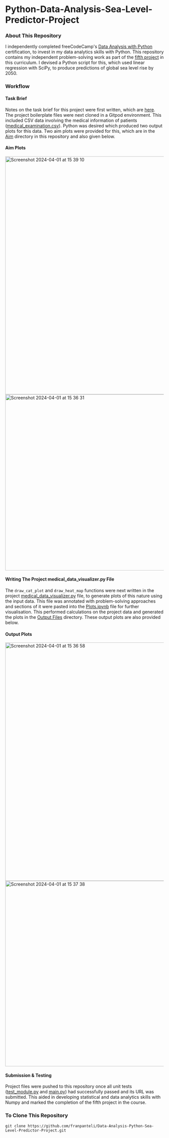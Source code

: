 # Python-Data-Analysis-Sea-Level-Predictor-Project
### About This Repository
I independently completed freeCodeCamp's [Data Analysis with Python](https://www.freecodecamp.org/learn/data-analysis-with-python#data-analysis-with-python-course) certification, to invest in my data analytics skills with Python. This repository contains my independent problem-solving work as part of the [fifth project](https://www.freecodecamp.org/learn/data-analysis-with-python/data-analysis-with-python-projects/sea-level-predictor) in this curriculum. I devised a Python script for this, which used linear regression with SciPy, to produce predictions of global sea level rise by 2050.

### Workflow
#### Task Brief
Notes on the task brief for this project were first written, which are [here](https://github.com/franpanteli/Data-Analysis-Python-Sea-Level-Predictor-Project/blob/main/1%20project-task-notes.txt). The project boilerplate files were next cloned in a Gitpod environment. This included CSV data involving the medical information of patients ([medical_examination.csv](https://github.com/franpanteli/Data-Analysis-Python-Medical-Data-Visualiser-Project/blob/main/medical_examination.csv)). Python was desired which produced two output plots for this data. Two aim plots were provided for this, which are in the [Aim](https://github.com/franpanteli/Data-Analysis-Python-Medical-Data-Visualiser-Project/tree/main/Aim) directory in this repository and also given below.

#### Aim Plots
<img width="757" alt="Screenshot 2024-04-01 at 15 39 10" src="https://github.com/franpanteli/Data-Analysis-Python-Medical-Data-Visualiser-Project/assets/131474705/3d1fd6ba-6b78-4d04-bb30-a047410a69ac">

<img width="560" alt="Screenshot 2024-04-01 at 15 36 31" src="https://github.com/franpanteli/Data-Analysis-Python-Medical-Data-Visualiser-Project/assets/131474705/5d06df44-a968-4ea2-889f-1446ab9a035f">

#### Writing The Project medical_data_visualizer.py File
The `draw_cat_plot` and `draw_heat_map` functions were next written in the project [medical_data_visualizer.py](https://github.com/franpanteli/Data-Analysis-Python-Medical-Data-Visualiser-Project/blob/main/medical_data_visualizer.py) file, to generate plots of this nature using the input data. This file was annotated with problem-solving approaches and sections of it were pasted into the [Plots.ipynb](https://github.com/franpanteli/Data-Analysis-Python-Medical-Data-Visualiser-Project/blob/main/Plots.ipynb) file for further visualisation. This performed calculations on the project data and generated the plots in the [Output Files](https://github.com/franpanteli/Data-Analysis-Python-Medical-Data-Visualiser-Project/tree/main/Output%20Files) directory. These output plots are also provided below.  

#### Output Plots
<img width="758" alt="Screenshot 2024-04-01 at 15 36 58" src="https://github.com/franpanteli/Data-Analysis-Python-Medical-Data-Visualiser-Project/assets/131474705/5a30e00d-96de-4e10-a2c1-0abc0f8b2738">

<img width="590" alt="Screenshot 2024-04-01 at 15 37 38" src="https://github.com/franpanteli/Data-Analysis-Python-Medical-Data-Visualiser-Project/assets/131474705/e82c5789-916e-4506-8101-35ee5512e2d6">

#### Submission & Testing
Project files were pushed to this repository once all unit tests ([test_module.py](https://github.com/franpanteli/Data-Analysis-Python-Medical-Data-Visualiser-Project/blob/main/py%20Files/test_module.py) and [main.py](https://github.com/franpanteli/Data-Analysis-Python-Medical-Data-Visualiser-Project/blob/main/py%20Files/main.py)) had successfully passed and its URL was submitted. This aided in developing statistical and data analytics skills with Numpy and marked the completion of the fifth project in the course. 

### To Clone This Repository
```
git clone https://github.com/franpanteli/Data-Analysis-Python-Sea-Level-Predictor-Project.git
```
